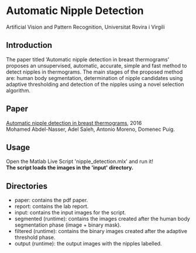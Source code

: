 # Automatic Nipple Detection 
Artificial Vision and Pattern Recognition, Universitat Rovira i Virgili

## Introduction
The paper titled ‘Automatic nipple detection in breast thermograms’ proposes an unsupervised, automatic, accurate, simple and fast method to detect nipples in thermograms. The main stages of the proposed method are: human body segmentation, determination of nipple candidates using adaptive thresholding and detection of the nipples using a novel selection algorithm.

## Paper
[Automatic nipple detection in breast thermograms](./paper/paper.pdf), 2016 <br>
Mohamed Abdel-Nasser, Adel Saleh, Antonio Moreno, Domenec Puig.

## Usage
Open the Matlab Live Script 'nipple_detection.mlx' and run it! <br>
**The script loads the images in the 'input' directory.**

## Directories
- paper: contains the pdf paper.
- report: contains the lab report.
- input: contains the input images for the script.
- segmented (runtime): contains the images created after the human body segmentation phase (image + binary mask).
- filtered (runtime): contains the binary images created after the adaptive threshold phase.
- output (runtime): the output images with the nipples labelled.

